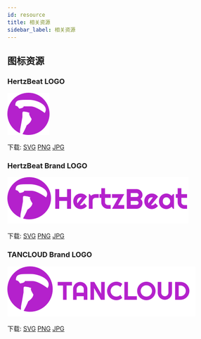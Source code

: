 ```yaml
---
id: resource  
title: 相关资源    
sidebar_label: 相关资源     
---
```


## 图标资源

### HertzBeat LOGO

![logo](/img/tancloud-logo.svg)

下载: [SVG](https://gitee.com/dromara/hertzbeat/raw/master/home/static/img/tancloud-logo.svg) [PNG](https://gitee.com/dromara/hertzbeat/raw/master/home/static/img/tancloud-logo.png)  [JPG](https://gitee.com/dromara/hertzbeat/raw/master/home/static/img/tancloud-logo.jpg)

### HertzBeat Brand LOGO

![logo](/img/hertzbeat-brand.svg)

下载: [SVG](https://gitee.com/dromara/hertzbeat/raw/master/home/static/img/hertzbeat-brand.svg) [PNG](https://gitee.com/dromara/hertzbeat/raw/master/home/static/img/hertzbeat-brand.png) [JPG](https://gitee.com/dromara/hertzbeat/raw/master/home/static/img/hertzbeat-brand.jpg)

### TANCLOUD Brand LOGO

![logo](/img/tancloud-brand.svg)

下载: [SVG](https://gitee.com/dromara/hertzbeat/raw/master/home/static/img/tancloud-brand.svg)  [PNG](https://gitee.com/dromara/hertzbeat/raw/master/home/static/img/tancloud-brand.png)  [JPG](https://gitee.com/dromara/hertzbeat/raw/master/home/static/img/tancloud-brand.jpg)     
